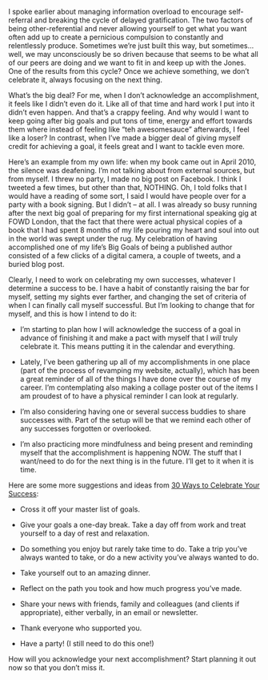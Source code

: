 

 I spoke earlier about managing information overload to encourage self-referral and breaking the cycle of
delayed gratification. The two factors of being other-referential and never allowing yourself to get what you
want often add up to create a pernicious compulsion to constantly and relentlessly produce. Sometimes we’re
just built this way, but sometimes…well, we may unconsciously be so driven because that seems to be what all
of our peers are doing and we want to fit in and keep up with the Jones. One of the results from this cycle?
Once we achieve something, we don’t celebrate it, always focusing on the next thing. 

 What’s the big deal? For me, when I don’t acknowledge an accomplishment, it feels like I didn’t even do
it. Like all of that time and hard work I put into it didn’t even happen. And that’s a crappy feeling. And
why would I want to keep going after big goals and put tons of time, energy and effort towards them where
instead of feeling like “teh awesomesauce” afterwards, I feel like a loser? In contrast, when I’ve made
a bigger deal of giving myself credit for achieving a goal, it feels great and I want to tackle even more.


 Here’s an example from my own life: when my book came out in April 2010, the silence was deafening. I’m
not talking about from external sources, but from myself. I threw no party, I made no big post on Facebook. I
think I tweeted a few times, but other than that, NOTHING. Oh, I told folks that I would have a reading of
some sort, I said I would have people over for a party with a book signing. But I didn’t – at all. I was
already so busy running after the next big goal of preparing for my first international speaking gig at FOWD
London, that the fact that there were actual physical copies of a book that I had spent 8 months of my life
pouring my heart and soul into out in the world was swept under the rug. My celebration of having accomplished
one of my life’s Big Goals of being a published author consisted of a few clicks of a digital camera, a
couple of tweets, and a buried blog post. 

Clearly, I need to work on celebrating my own successes, whatever I determine a success to be. I have a habit
of constantly raising the bar for myself, setting my sights ever farther, and changing the set of criteria of
when I can finally call myself successful. But I’m looking to change that for myself, and this is how I
intend to do it: 

 

 *  I’m starting to plan how I will acknowledge the success of a goal in advance of finishing it and make a
pact with myself that I *will* truly celebrate it. This means putting it in the calendar and
everything. 

 *  Lately, I’ve been gathering up all of my accomplishments in one place (part of the process of revamping
my website, actually), which has been a great reminder of all of the things I have done over the course of my
career. I’m contemplating also making a collage poster out of the items I am proudest of to have a physical
reminder I can look at regularly. 

 *  I’m also considering having one or several success buddies to share successes with. Part of the setup
will be that we remind each other of any successes forgotten or overlooked. 

 *  I’m also practicing more mindfulness and being present and reminding myself that the accomplishment is
happening NOW. The stuff that I want/need to do for the next thing is in the future. I’ll get to it when it
is time.

Here are some more suggestions and ideas from [30 Ways to Celebrate Your
Success](http://www.sitepoint.com/how-to-celebrate-success/): 

 

 *  Cross it off your master list of goals. 

 *  Give your goals a one-day break. Take a day off from work and treat yourself to a day of rest and
relaxation. 

 *  Do something you enjoy but rarely take time to do. Take a trip you’ve always wanted to take, or do a new
activity you’ve always wanted to do. 

 *  Take yourself out to an amazing dinner. 

 *  Reflect on the path you took and how much progress you’ve made. 

 *  Share your news with friends, family and colleagues (and clients if appropriate), either verbally, in an
email or newsletter. 

 *  Thank everyone who supported you. 

 *  Have a party! (I still need to do this one!)

How will you acknowledge your next accomplishment? Start planning it out now so that you don’t miss it.